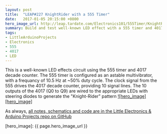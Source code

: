 ```yaml
---
layout: post
title:  "LEAP#227 KnightRider with a 555 Timer"
date:   2017-01-05 20:15:00 +0800
hero_image_url: http://leap.tardate.com/Electronics101/555Timer/KnightRider/assets/KnightRider_build.jpg
summary: Build and test well-known LED effect with a 555 timer and 4017 decade counter
tags:
- LittleArduinoProjects
- Electronics
- 555
- 4017
- LED
---
```


This is a well-known LED effects circuit using the 555 timer and 4017 decade counter.
The 555 timer is configured as an astable multivibrator, with a frequancy of 10.5 Hz at ~50% duty cycle.
The clock signal from the 555 drives the 4017 decade counter, providing 10 signal lines.
The 10 outputs of the 4017 (Q0 to Q9) are wired to the appropriate LEDs with steering diodes to generate the "Knight-Rider" pattern
[![hero_image][hero_image]][project]

As always, [all notes, schematics and code are in the Little Electronics & Arduino Projects repo on GitHub][project]

[leap]: http://leap.tardate.com
[project]: https://github.com/tardate/LittleArduinoProjects/tree/master/Electronics101/555Timer/KnightRider
[hero_image]: {{ page.hero_image_url }}

